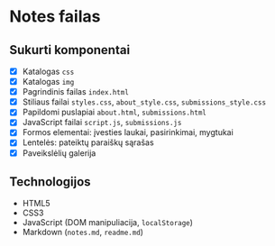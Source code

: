# Notes failas

## Sukurti komponentai
- [x] Katalogas `css`
- [x] Katalogas `img`
- [x] Pagrindinis failas `index.html`
- [x] Stiliaus failai `styles.css`, `about_style.css`, `submissions_style.css`
- [x] Papildomi puslapiai `about.html`, `submissions.html`
- [x] JavaScript failai `script.js`, `submissions.js`
- [x] Formos elementai: įvesties laukai, pasirinkimai, mygtukai
- [x] Lentelės: pateiktų paraiškų sąrašas
- [x] Paveikslėlių galerija

## Technologijos
- HTML5
- CSS3
- JavaScript (DOM manipuliacija, `localStorage`)
- Markdown (`notes.md`, `readme.md`)


